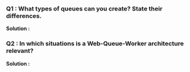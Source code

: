 ### Q1 : What types of queues can you create? State their differences.

**Solution :**


### Q2 : In which situations is a Web-Queue-Worker architecture relevant?

**Solution :**
